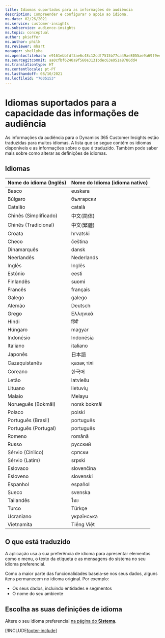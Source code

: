 ```yaml
---
title: Idiomas suportados para as informações de audiência
description: Compreender e configurar o apoio ao idioma.
ms.date: 02/26/2021
ms.service: customer-insights
ms.subservice: audience-insights
ms.topic: conceptual
author: pkieffer
ms.author: philk
ms.reviewer: mhart
manager: shellyha
ms.openlocfilehash: e9161ebbfdf3ae6c48c12cdf7515b77ca49ae8055ae9a69f9ec314bc1247aeaf
ms.sourcegitcommit: aa0cfbf6240a9f560e3131bdec63e051a8786dd4
ms.translationtype: HT
ms.contentlocale: pt-PT
ms.lasthandoff: 08/10/2021
ms.locfileid: "7035153"
---
```

# <a name="supported-languages-for-audience-insights-capability"></a>Idiomas suportados para a capacidade das informações de audiência

As informações da audiência para o Dynamics 365 Customer Insights estão traduzidas para muitos idiomas. A lista que se segue contém os idiomas disponíveis e as informações sobre o que é traduzido. Também pode saber mais sobre como alterar as definições de idiomas. 

## <a name="languages"></a>Idiomas

| Nome do idioma (Inglês)|  Nome do Idioma (idioma nativo) |
| ------------- | ------------- |
| Basco | euskara |
| Búlgaro | български |
| Catalão | català |
| Chinês (Simplificado) | 中文(简体) |
| Chinês (Tradicional) | 中文(繁體) |
| Croata | hrvatski |
| Checo | čeština |
| Dinamarquês | dansk |
| Neerlandês | Nederlands |
| Inglês | Inglês |
| Estónio | eesti |
| Finlandês | suomi |
| Francês | français |
| Galego | galego |
| Alemão | Deutsch |
| Grego | Ελληνικά |
| Hindi | हिंदी |
| Húngaro | magyar |
| Indonésio | Indonésia |
| Italiano | italiano |
| Japonês | 日本語 |
| Cazaquistanês | қазақ тілі |
| Coreano | 한국어 |
| Letão | latviešu |
| Lituano | lietuvių |
| Malaio | Melayu |
| Norueguês (Bokmål) | norsk bokmål |
| Polaco | polski |
| Português (Brasil) | português |
| Português (Portugal) | português |
| Romeno | română |
| Russo | pусский |
| Sérvio (Cirílico) | српски |
| Sérvio (Latim) | srpski |
| Eslovaco | slovenčina |
| Esloveno | slovenski |
| Espanhol | español |
| Sueco | svenska |
| Tailandês | ไทย |
| Turco | Türkçe |
| Ucraniano | українська |
| Vietnamita | Tiếng Việt |

## <a name="whats-translated"></a>O que está traduzido

A aplicação usa a sua preferência de idioma para apresentar elementos como o menu, o texto da etiqueta e as mensagens do sistema no seu idioma preferencial.

Como a maior parte das funcionalidades baseia-se nos seus dados, alguns itens permanecem no idioma original. Por exemplo:

- Os seus dados, incluindo entidades e segmentos
- O nome do seu ambiente

## <a name="choose-your-language-settings"></a>Escolha as suas definições de idioma  

Altere o seu idioma preferencial [na página do **Sistema**](system.md).


[!INCLUDE[footer-include](../includes/footer-banner.md)]